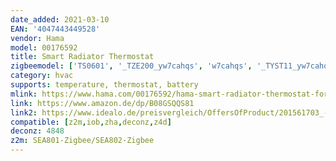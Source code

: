 ```yaml
---
date_added: 2021-03-10
EAN: '4047443449528'
vendor: Hama
model: 00176592
title: Smart Radiator Thermostat
zigbeemodel: ['TS0601', '_TZE200_yw7cahqs', 'w7cahqs', '_TYST11_yw7cahqs', '_TZE200_h4cgnbzg']
category: hvac
supports: temperature, thermostat, battery
mlink: https://www.hama.com/00176592/hama-smart-radiator-thermostat-for-hama-wlan-heating-control
link: https://www.amazon.de/dp/B08GSQQS81
link2: https://www.idealo.de/preisvergleich/OffersOfProduct/201561703_-starter-set-zigbee-2x-smartes-heizkoerperthermostat-zentrale-hama.html
compatible: [z2m,iob,zha,deconz,z4d]
deconz: 4848
z2m: SEA801-Zigbee/SEA802-Zigbee
---
```

